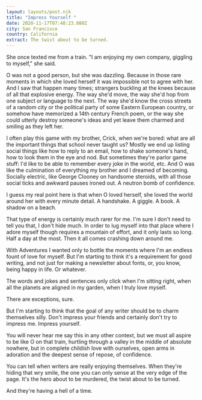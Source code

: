 ```yaml
---
layout: layouts/post.njk
title: "Impress Yourself "
date: 2020-11-17T07:48:23.080Z
city: San Francisco
country: California
extract: The twist about to be turned.
---
```


She once texted me from a train. "I am enjoying my own company, giggling to myself," she said.

O was not a good person, but she was dazzling. Because in those rare moments in which she loved herself it was impossible not to agree with her. And I saw that happen many times; strangers buckling at the knees because of all that explosive energy. The way she'd move, the way she'd hop from one subject or language to the next. The way she'd know the cross streets of a random city or the political party of some Eastern European country, or somehow have memorized a 14th century French poem, or the way she could utterly destroy someone's ideas and yet leave them charmed and smiling as they left her.

I often play this game with my brother, Crick, when we're bored: what are all the important things that school never taught us? Mostly we end up listing social things like how to reply to an email, how to shake someone's hand, how to look them in the eye and nod. But sometimes they're parlor game stuff: I'd like to be able to remember every joke in the world, etc. And O was like the culmination of everything my brother and I dreamed of becoming. Socially electric, like George Clooney on handsome steroids, with all those social ticks and awkward pauses ironed out. A neutron bomb of confidence.

I guess my real point here is that when O loved herself, she loved the world around her with every minute detail. A handshake. A giggle. A book. A shadow on a beach.

That type of energy is certainly much rarer for me. I'm sure I don't need to tell you that, I don't hide much. In order to lug myself into that place where I adore myself though requires a mountain of effort, and it only lasts so long. Half a day at the most. Then it all comes crashing down around me.

With Adventures I wanted only to bottle the moments where I'm an endless fount of love for myself. But I'm starting to think it's a requirement for good writing, and not just for making a newsletter about fonts, or, you know, being happy in life. Or whatever.

The words and jokes and sentences only click when I'm sitting right, when all the planets are aligned in my garden, when I truly love myself.

There are exceptions, sure.

But I'm starting to think that the goal of any writer should be to charm themselves silly. Don't impress your friends and certainly don't try to impress me. Impress yourself.

You will never hear me say this in any other context, but we must all aspire to be like O on that train, hurtling through a valley in the middle of absolute nowhere, but in complete childish love with ourselves, open arms in adoration and the deepest sense of repose, of confidence.

You can tell when writers are really enjoying themselves. When they're hiding that wry smile, the one you can only sense at the very edge of the page. It's the hero about to be murdered, the twist about to be turned.

And they're having a hell of a time.
